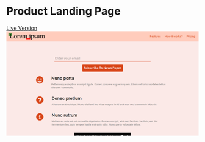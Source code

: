 # Product Landing Page

[Live Version](https://elarous.github.io/landing_page_fcc/)
![Screenshot of the project](screenshot.png)

